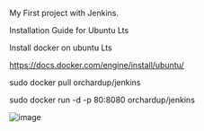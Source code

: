My First project with Jenkins.

Installation Guide for Ubuntu Lts

Install docker on ubuntu Lts

https://docs.docker.com/engine/install/ubuntu/

sudo docker pull orchardup/jenkins

sudo docker run -d -p 80:8080 orchardup/jenkins


![image](https://user-images.githubusercontent.com/39504405/198259342-a9a803e1-e4ad-4aad-919d-c20a3f4eb5fc.png)
